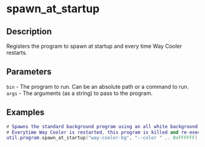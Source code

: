 # spawn_at_startup

## Description
Registers the program to spawn at startup and every time Way Cooler restarts.

## Parameters
`bin` - The program to run. Can be an absolute path or a command to run.
`args` - The arguments (as a string) to pass to the program.

## Examples
```lua
# Spawns the standard background program using an all white background.
# Everytime Way Cooler is restarted, this program is killed and re-executed.
util.program.spawn_at_startup("way-cooler-bg", "--color " .. 0xFFFFFF)
```
